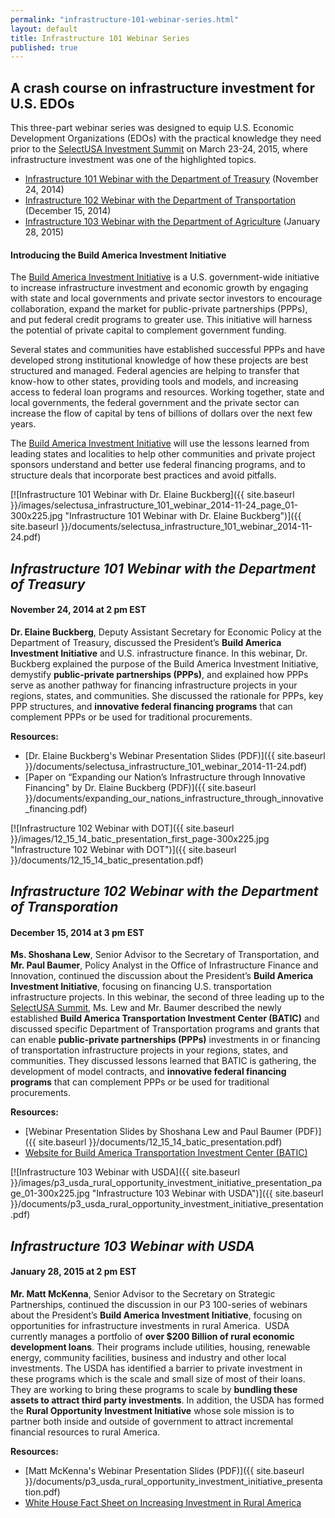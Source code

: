 ```yaml
---
permalink: "infrastructure-101-webinar-series.html"
layout: default
title: Infrastructure 101 Webinar Series
published: true
---
```


## A crash course on infrastructure investment for U.S. EDOs
 
This three-part webinar series was designed to equip U.S. Economic Development Organizations (EDOs) with the practical knowledge they need prior to the [SelectUSA Investment Summit](http://selectusa.commerce.gov/2015-summit.html) on March 23-24, 2015, where infrastructure investment was one of the highlighted topics.

*   [Infrastructure 101 Webinar with the Department of Treasury](#Inf101) (November 24, 2014)
*   [Infrastructure 102 Webinar with the Department of Transportation](#Inf102) (December 15, 2014)
*   [Infrastructure 103 Webinar with the Department of Agriculture](#Inf103)&nbsp;(January 28, 2015)

#### Introducing the Build America Investment Initiative

The [Build America Investment Initiative](http://www.dot.gov/buildamerica) is&nbsp;a U.S. government-wide initiative to increase infrastructure investment and economic growth by engaging with state and local governments and private sector investors to encourage collaboration, expand&nbsp;the market for public-private partnerships (PPPs), and put federal credit programs to greater use. This initiative will harness the potential of private capital to complement government funding. 

Several states and communities have established successful PPPs and have developed strong institutional knowledge of how these projects are best structured and managed.&nbsp;Federal agencies are helping to transfer that know-how to other states, providing tools and models, and increasing access to federal loan programs and resources. Working together, state and local governments, the federal government and the private sector can increase the flow of capital by tens of billions of dollars over the next few years.<span>&nbsp;</span>

The [Build America Investment Initiative](http://www.dot.gov/buildamerica) will use the lessons learned from leading states and localities to help other communities and private project sponsors understand and better use federal financing programs, and to structure deals that incorporate best practices and avoid pitfalls.

<span class="imgright"> [![Infrastructure 101 Webinar with Dr. Elaine Buckberg]({{ site.baseurl }}/images/selectusa_infrastructure_101_webinar_2014-11-24_page_01-300x225.jpg "Infrastructure 101 Webinar with Dr. Elaine Buckberg")]({{ site.baseurl }}/documents/selectusa_infrastructure_101_webinar_2014-11-24.pdf)</span>

## <a name="Inf101"></a>_Infrastructure 101 Webinar with the Department of Treasury_

#### November 24, 2014 at 2 pm EST

**Dr. Elaine Buckberg**, Deputy Assistant Secretary for Economic Policy at the Department of Treasury, discussed the President’s **Build America Investment Initiative** and U.S. infrastructure finance. In this webinar, Dr. Buckberg explained the purpose of the Build America Investment Initiative, demystify **public-private partnerships (PPPs)**, and explained how PPPs serve as another pathway for financing infrastructure projects in your regions, states, and communities. She discussed the rationale for PPPs, key PPP structures, and **innovative federal financing programs** that can complement PPPs or be used for traditional procurements.

**Resources:**

*   [Dr. Elaine Buckberg's Webinar Presentation Slides (PDF)]({{ site.baseurl }}/documents/selectusa_infrastructure_101_webinar_2014-11-24.pdf)
*   [Paper on “Expanding our Nation’s Infrastructure through
Innovative Financing" by Dr. Elaine Buckberg (PDF)]({{ site.baseurl }}/documents/expanding_our_nations_infrastructure_through_innovative_financing.pdf)&nbsp;

<span class="imgright">[![Infrastructure 102 Webinar with DOT]({{ site.baseurl }}/images/12_15_14_batic_presentation_first_page-300x225.jpg "Infrastructure 102 Webinar with DOT")]({{ site.baseurl }}/documents/12_15_14_batic_presentation.pdf)</span>

## <a name="Inf102"></a>_Infrastructure 102 Webinar with the Department of Transporation_

#### December 15, 2014 at 3 pm EST

**Ms. Shoshana Lew**, Senior Advisor to the Secretary of Transportation, and **Mr. Paul Baumer**, Policy Analyst in the Office of Infrastructure Finance and Innovation, continued the discussion about the President’s **Build America Investment Initiative**, focusing on financing U.S. transportation infrastructure projects. In this webinar, the second of three leading up to the [SelectUSA Summit](http://selectusa.commerce.gov/2015-summit.html), Ms. Lew and Mr. Baumer described the newly established **Build America Transportation Investment Center (BATIC)** and discussed specific Department of Transportation programs and grants that can enable **public-private partnerships (PPPs)** investments in or financing of transportation infrastructure projects in your regions, states, and communities. They discussed lessons learned that BATIC is gathering, the development of model contracts, and **innovative federal financing programs** that can complement PPPs or be used for traditional procurements.

**Resources:**

*   [Webinar Presentation Slides by Shoshana Lew and Paul Baumer (PDF)]({{ site.baseurl }}/documents/12_15_14_batic_presentation.pdf)
*   [Website for Build America Transportation Investment Center (BATIC)](http://www.dot.gov/buildamerica)&nbsp;&nbsp;

<span class="imgright">[![Infrastructure 103 Webinar with USDA]({{ site.baseurl }}/images/p3_usda_rural_opportunity_investment_initiative_presentation_page_01-300x225.jpg "Infrastructure 103 Webinar with USDA")]({{ site.baseurl }}/documents/p3_usda_rural_opportunity_investment_initiative_presentation.pdf)</span>

## <a name="Inf103"></a>_Infrastructure 103 Webinar with USDA_ 

#### <span style="font-size: 1em;">January 28, 2015 at 2 pm EST</span>

**Mr. Matt McKenna**, Senior Advisor to the Secretary on Strategic Partnerships, continued the discussion in our P3 100-series of webinars about the President’s **Build America Investment Initiative**, focusing on opportunities for infrastructure investments in rural America.&nbsp; USDA currently manages a portfolio of **over $200 Billion of rural economic development loans**. Their programs include utilities, housing, renewable energy, community facilities, business and industry and other local investments. The USDA has identified a barrier to private investment in these programs which is the scale and small size of most of their loans. They are working to bring these programs to scale by **bundling these assets to attract third party investments**. In addition, the USDA has formed the **Rural Opportunity Investment Initiative** whose sole mission is to partner both inside and outside of government to attract incremental financial resources to rural America.&nbsp;

**Resources:**

*   [Matt McKenna's Webinar Presentation Slides (PDF)]({{ site.baseurl }}/documents/p3_usda_rural_opportunity_investment_initiative_presentation.pdf)
*   [White House Fact Sheet on Increasing Investment in Rural America](http://www.whitehouse.gov/the-press-office/2014/07/23/fact-sheet-increasing-investment-rural-america) 
